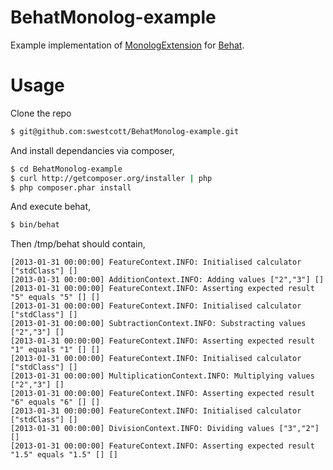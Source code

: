 BehatMonolog-example
====================

Example implementation of [MonologExtension](https://github.com/swestcott/MonologExtension) for [Behat](https://github.com/Behat/Behat).

Usage
=====

Clone the repo

```bash
$ git@github.com:swestcott/BehatMonolog-example.git
```

And install dependancies via composer,

```bash
$ cd BehatMonolog-example
$ curl http://getcomposer.org/installer | php
$ php composer.phar install
```

And execute behat,

```bash
$ bin/behat
```

Then /tmp/behat should contain,

```
[2013-01-31 00:00:00] FeatureContext.INFO: Initialised calculator ["stdClass"] []
[2013-01-31 00:00:00] AdditionContext.INFO: Adding values ["2","3"] []
[2013-01-31 00:00:00] FeatureContext.INFO: Asserting expected result "5" equals "5" [] []
[2013-01-31 00:00:00] FeatureContext.INFO: Initialised calculator ["stdClass"] []
[2013-01-31 00:00:00] SubtractionContext.INFO: Substracting values ["2","3"] []
[2013-01-31 00:00:00] FeatureContext.INFO: Asserting expected result "1" equals "1" [] []
[2013-01-31 00:00:00] FeatureContext.INFO: Initialised calculator ["stdClass"] []
[2013-01-31 00:00:00] MultiplicationContext.INFO: Multiplying values ["2","3"] []
[2013-01-31 00:00:00] FeatureContext.INFO: Asserting expected result "6" equals "6" [] []
[2013-01-31 00:00:00] FeatureContext.INFO: Initialised calculator ["stdClass"] []
[2013-01-31 00:00:00] DivisionContext.INFO: Dividing values ["3","2"] []
[2013-01-31 00:00:00] FeatureContext.INFO: Asserting expected result "1.5" equals "1.5" [] []
```
